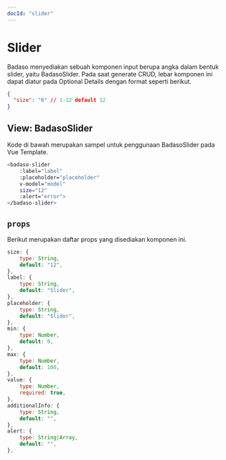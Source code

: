 ```yaml
---
docId: "slider"
---
```


# Slider

Badaso menyediakan sebuah komponen input berupa angka dalam bentuk slider, yaitu BadasoSlider. Pada saat generate CRUD, lebar komponen ini dapat diatur pada Optional Details dengan format seperti berikut.

```json
{
  "size": "6" // 1-12 default 12
}
```

## View: BadasoSlider

Kode di bawah merupakan sampel untuk penggunaan BadasoSlider pada Vue Template.

```bash
<badaso-slider
    :label="label"
    :placeholder="placeholder"
    v-model="model"
    size="12"
    :alert="error">
</badaso-slider>
```

## `props`

Berikut merupakan daftar props yang disediakan komponen ini.

```js
size: {
    type: String,
    default: "12",
},
label: {
    type: String,
    default: "Slider",
},
placeholder: {
    type: String,
    default: "Slider",
},
min: {
    type: Number,
    default: 0,
},
max: {
    type: Number,
    default: 100,
},
value: {
    type: Number,
    required: true,
},
additionalInfo: {
    type: String,
    default: "",
},
alert: {
    type: String|Array,
    default: "",
},
```

